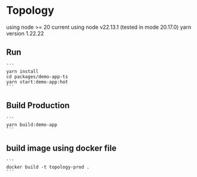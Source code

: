 # Topology

using node >= 20
current using node v22.13.1 (tested in mode 20.17.0)
yarn version 1.22.22

## Run 
    ```
    yarn install
    cd packages/demo-app-ts
    yarn start:demo-app:hot
    ```

## Build Production

    ```
    yarn build:demo-app
    ```

## build image using docker file

    ```
    docker build -t topology-prod .
    ```